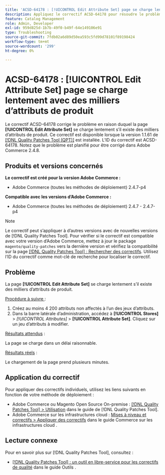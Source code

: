 ```yaml
---
title: 'ACSD-64178 : [!UICONTROL Edit Attribute Set] page se charge lentement avec des milliers d’attributs de produit'
description: Appliquez le correctif ACSD-64178 pour résoudre le problème d’Adobe Commerce où la page [!UICONTROL Edit Attribute Set] se charge lentement s’il existe des milliers d’attributs de produit.
feature: Catalog Management
role: Admin, Developer
exl-id: 959d825d-1b7b-49f0-b49f-64e149106e91
type: Troubleshooting
source-git-commit: 7fdb02a6d89d50ea593c5fd99d78101f89198424
workflow-type: tm+mt
source-wordcount: '299'
ht-degree: 0%

---
```


# ACSD-64178 : [!UICONTROL Edit Attribute Set] page se charge lentement avec des milliers d’attributs de produit

Le correctif ACSD-64178 corrige le problème en raison duquel la page **[!UICONTROL Edit Attribute Set]** se charge lentement s’il existe des milliers d’attributs de produit. Ce correctif est disponible lorsque la version 1.1.61 de [[!DNL Quality Patches Tool (QPT)]](/help/tools/quality-patches-tool/quality-patches-tool-to-self-serve-quality-patches.md) est installée. L’ID du correctif est ACSD-64178. Notez que le problème est planifié pour être corrigé dans Adobe Commerce 2.4.8.

## Produits et versions concernés

**Le correctif est créé pour la version Adobe Commerce :**

* Adobe Commerce (toutes les méthodes de déploiement) 2.4.7-p4

**Compatible avec les versions d’Adobe Commerce :**

* Adobe Commerce (toutes les méthodes de déploiement) 2.4.7 - 2.4.7-p4

>[!NOTE]
>
>Le correctif peut s’appliquer à d’autres versions avec de nouvelles versions de [!DNL Quality Patches Tool]. Pour vérifier si le correctif est compatible avec votre version d’Adobe Commerce, mettez à jour le package `magento/quality-patches` vers la dernière version et vérifiez la compatibilité sur la page [[!DNL Quality Patches Tool] : Rechercher des correctifs](https://experienceleague.adobe.com/tools/commerce-quality-patches/index.html). Utilisez l’ID du correctif comme mot-clé de recherche pour localiser le correctif.

## Problème

La page **[!UICONTROL Edit Attribute Set]** se charge lentement s’il existe des milliers d’attributs de produit.

<u>Procédure à suivre </u> :

1. Créez au moins 4 200 attributs non affectés à l’un des jeux d’attributs.
1. Dans la barre latérale d’administration, accédez à **[!UICONTROL Stores]** > *[!UICONTROL Attributes]* > **[!UICONTROL Attribute Set]**. Cliquez sur un jeu d’attributs à modifier.

<u>Résultats attendus</u> :

La page se charge dans un délai raisonnable.

<u>Résultats réels</u> :

Le chargement de la page prend plusieurs minutes.

## Application du correctif

Pour appliquer des correctifs individuels, utilisez les liens suivants en fonction de votre méthode de déploiement :

* Adobe Commerce ou Magento Open Source On-premise : [[!DNL Quality Patches Tool] > Utilisation](/help/tools/quality-patches-tool/usage.md) dans le guide de [!DNL Quality Patches Tool].
* Adobe Commerce sur les infrastructures cloud : [Mises à niveau et correctifs > Appliquer des correctifs](https://experienceleague.adobe.com/docs/commerce-cloud-service/user-guide/develop/upgrade/apply-patches.html) dans le guide Commerce sur les infrastructures cloud .


## Lecture connexe

Pour en savoir plus sur [!DNL Quality Patches Tool], consultez :

* [[!DNL Quality Patches Tool] : un outil en libre-service pour les correctifs de qualité](/help/tools/quality-patches-tool/quality-patches-tool-to-self-serve-quality-patches.md) dans le guide Outils .
